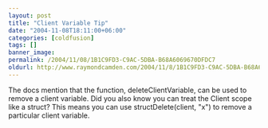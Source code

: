 ```yaml
---
layout: post
title: "Client Variable Tip"
date: "2004-11-08T18:11:00+06:00"
categories: [coldfusion]
tags: []
banner_image: 
permalink: /2004/11/08/1B1C9FD3-C9AC-5DBA-B68A6069670DFDC7
oldurl: http://www.raymondcamden.com/2004/11/8/1B1C9FD3-C9AC-5DBA-B68A6069670DFDC7
---
```


The docs mention that the function, deleteClientVariable, can be used to remove a client variable. Did you also know you can treat the Client scope like a struct? This means you can use structDelete(client, "x") to remove a particular client variable.